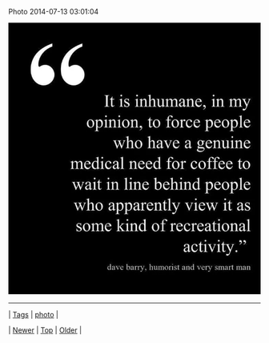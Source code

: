 <!--
title: Photo 2014-07-13 03
date: 2020-06-28T15:27:00.346Z
tags: photo
-->


Photo 2014-07-13 03:01:04

![](91605585541-0.jpg)

<!--BOTTOM-POST-NAVIGATION-->
---

| [Tags](tags.md) | [photo](tag-photo.md) |

| [Newer](91569404833.md) | [Top](index.md) | [Older](91623608317.md) |